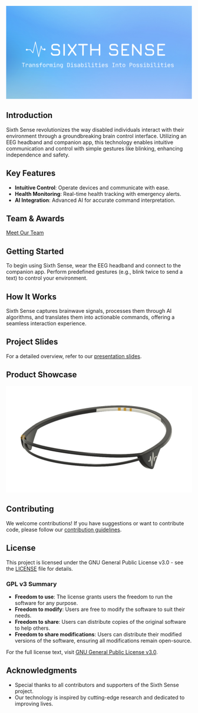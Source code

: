 ![Logo](./slides/materials/Logo.jpg)

## Introduction
Sixth Sense revolutionizes the way disabled individuals interact with their environment through a groundbreaking brain control interface. Utilizing an EEG headband and companion app, this technology enables intuitive communication and control with simple gestures like blinking, enhancing independence and safety.

## Key Features
- **Intuitive Control**: Operate devices and communicate with ease.
- **Health Monitoring**: Real-time health tracking with emergency alerts.
- **AI Integration**: Advanced AI for accurate command interpretation.

## Team & Awards
[Meet Our Team](./Team_&_Awards.md)

## Getting Started
To begin using Sixth Sense, wear the EEG headband and connect to the companion app. Perform predefined gestures (e.g., blink twice to send a text) to control your environment.

## How It Works
Sixth Sense captures brainwave signals, processes them through AI algorithms, and translates them into actionable commands, offering a seamless interaction experience.

## Project Slides
For a detailed overview, refer to our [presentation slides](./slides/Sixth_Sense_Project_Overview.pdf).

## Product Showcase
[![Product Video](./slides/materials/product.jpeg)](./product/Product%20Video.mp4 "Click to Watch!")

## Contributing
We welcome contributions! If you have suggestions or want to contribute code, please follow our [contribution guidelines](CONTRIBUTING.md).

## License
This project is licensed under the GNU General Public License v3.0 - see the [LICENSE](LICENSE) file for details.

### GPL v3 Summary
- **Freedom to use**: The license grants users the freedom to run the software for any purpose.
- **Freedom to modify**: Users are free to modify the software to suit their needs.
- **Freedom to share**: Users can distribute copies of the original software to help others.
- **Freedom to share modifications**: Users can distribute their modified versions of the software, ensuring all modifications remain open-source.

For the full license text, visit [GNU General Public License v3.0](https://www.gnu.org/licenses/gpl-3.0.en.html).

## Acknowledgments
- Special thanks to all contributors and supporters of the Sixth Sense project.
- Our technology is inspired by cutting-edge research and dedicated to improving lives.
